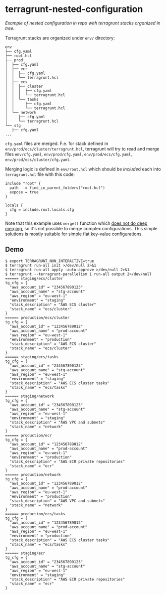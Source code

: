 # terragrunt-nested-configuration

*Example of nested configuration in repo with terragrunt stacks organized in tree*.

Terragrunt stacks are organized under `env/` directory:

```
env
├── cfg.yaml
├── root.hcl
├── prod
│  ├── cfg.yaml
│  ├── ecr
│  │  ├── cfg.yaml
│  │  └── terragrunt.hcl
│  ├── ecs
│  │  ├── cluster
│  │  │  ├── cfg.yaml
│  │  │  └── terragrunt.hcl
│  │  └── tasks
│  │     ├── cfg.yaml
│  │     └── terragrunt.hcl
│  └── network
│     ├── cfg.yaml
│     └── terragrunt.hcl
└── stg
   ├── cfg.yaml
...
```

`cfg.yaml` files are merged. F.e. for stack defined in `env/prod/ecs/cluster/terragrunt.hcl`, terragrunt will try to read and merge files `env/cfg.yaml`, `env/prod/cfg.yaml`, `env/prod/ecs/cfg.yaml`, `env/prod/ecs/cluster/cfg.yaml`.

Merging logic is defined in `env/root.hcl` which should be *include*d each into `terragrunt.hcl` file with this code:

```hcl
include "root" {
  path   = find_in_parent_folders("root.hcl")
  expose = true
}

locals {
  cfg = include.root.locals.cfg
}
```

Note that this example uses `merge()` function which [does not do deep merging](https://github.com/hashicorp/terraform/issues/24987), so it's not possible to merge complex configurations. This simple solutions is mostly suitable for simple flat key-value configurations.

## Demo

```
$ export TERRAGRUNT_NON_INTERACTIVE=true
$ terragrunt run-all init >/dev/null 2>&1
$ terragrunt run-all apply -auto-approve >/dev/null 2>&1
$ terragrunt --terragrunt-parallelism 1 run-all output 2>/dev/null
====== staging/ecs/cluster
tg_cfg = {
  "aws_account_id" = "234567890123"
  "aws_account_name" = "stg-account"
  "aws_region" = "eu-west-1"
  "environment" = "staging"
  "stack_description" = "AWS ECS cluster"
  "stack_name" = "ecs/cluster"
}
====== production/ecs/cluster
tg_cfg = {
  "aws_account_id" = "123456789012"
  "aws_account_name" = "prod-account"
  "aws_region" = "eu-west-1"
  "environment" = "production"
  "stack_description" = "AWS ECS cluster"
  "stack_name" = "ecs/cluster"
}
====== staging/ecs/tasks
tg_cfg = {
  "aws_account_id" = "234567890123"
  "aws_account_name" = "stg-account"
  "aws_region" = "eu-west-1"
  "environment" = "staging"
  "stack_description" = "AWS ECS cluster tasks"
  "stack_name" = "ecs/tasks"
}
====== staging/network
tg_cfg = {
  "aws_account_id" = "234567890123"
  "aws_account_name" = "stg-account"
  "aws_region" = "eu-west-1"
  "environment" = "staging"
  "stack_description" = "AWS VPC and subnets"
  "stack_name" = "network"
}
====== production/ecr
tg_cfg = {
  "aws_account_id" = "123456789012"
  "aws_account_name" = "prod-account"
  "aws_region" = "eu-west-1"
  "environment" = "production"
  "stack_description" = "AWS ECR private repositories"
  "stack_name" = "ecr"
}
====== production/network
tg_cfg = {
  "aws_account_id" = "123456789012"
  "aws_account_name" = "prod-account"
  "aws_region" = "eu-west-1"
  "environment" = "production"
  "stack_description" = "AWS VPC and subnets"
  "stack_name" = "network"
}
====== production/ecs/tasks
tg_cfg = {
  "aws_account_id" = "123456789012"
  "aws_account_name" = "prod-account"
  "aws_region" = "eu-west-1"
  "environment" = "production"
  "stack_description" = "AWS ECS cluster tasks"
  "stack_name" = "ecs/tasks"
}
====== staging/ecr
tg_cfg = {
  "aws_account_id" = "234567890123"
  "aws_account_name" = "stg-account"
  "aws_region" = "eu-west-1"
  "environment" = "staging"
  "stack_description" = "AWS ECR private repositories"
  "stack_name" = "ecr"
}
```
